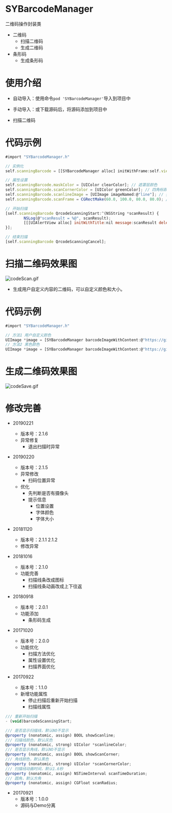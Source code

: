 # SYBarcodeManager
二维码操作封装类
* 二维码
  * 扫描二维码
  * 生成二维码
* 条形码
  * 生成条形码


# 使用介绍
* 自动导入：使用命令`pod 'SYBarcodeManager'`导入到项目中
* 手动导入：或下载源码后，将源码添加到项目中


* 扫描二维码
# 代码示例
~~~ javascript
#import "SYBarcodeManager.h"
~~~

~~~ javascript
// 实例化
self.scanningBarcode = [[SYBarcodeManager alloc] initWithFrame:self.view.bounds view:self.view];
~~~ 

~~~ javascript
// 属性设置
self.scanningBarcode.maskColor = [UIColor clearColor]; // 遮罩层颜色
self.scanningBarcode.scanCornerColor = [UIColor greenColor]; // 四角标颜色
self.scanningBarcode.scanlineImage = [UIImage imageNamed:@"line"]; // 扫描线图标
self.scanningBarcode.scanFrame = CGRectMake(60.0, 100.0, 80.0, 80.0); // 扫描识别区域
~~~ 

~~~ javascript
// 开始扫描
[self.scanningBarcode QrcodeScanningStart:^(NSString *scanResult) {
        NSLog(@"scanResult = %@", scanResult);
        [[[UIAlertView alloc] initWithTitle:nil message:scanResult delegate:nil cancelButtonTitle:nil otherButtonTitles:@"ok", nil] show];
}];
~~~ 

~~~ javascript
// 结束扫描
[self.scanningBarcode QrcodeScanningCancel];
~~~

# 扫描二维码效果图

![codeScan.gif](./images/codeScan.gif) 


* 生成用户自定义内容的二维码，可以自定义颜色和大小。

# 代码示例
~~~ javascript
#import "SYBarcodeManager.h"
~~~

~~~ javascript
// 方法1 用户自定义颜色
UIImage *image = [SYBarcodeManager barcodeImageWithContent:@"https://github.com/potato512/BarcodeManager" size:200.0 colorRed:10.0 colorGreen:100.0 colorBlue:50.0];
// 方法2 黑色颜色
UIImage *image = [SYBarcodeManager barcodeImageWithContent:@"https://github.com/potato512/BarcodeManager" size:200.0];
~~~

# 生成二维码效果图

![codeSave.gif](./images/codeSave.gif) 


# 修改完善
* 20190221
  * 版本号：2.1.6
  * 异常修复
    * 退出扫描时异常
    
* 20190220
  * 版本号：2.1.5
  * 异常修改
    * 扫码位置异常
  * 优化
    * 先判断是否有摄像头
    * 提示信息
      * 位置设置
      * 字体颜色
      * 字体大小

* 20181120
  * 版本号：2.1.1 2.1.2
  * 修改异常

* 20181016
  * 版本号：2.1.0
  * 功能完善
    * 扫描线条改成图标
    * 扫描线条动画改成上下往返
    
* 20180918
  * 版本号：2.0.1
  * 功能添加
    * 条形码生成
    
* 20171020
  * 版本号：2.0.0
  * 功能优化
    * 扫描方法优化
    * 属性设置优化
    * 扫描界面优化

* 20170922
  * 版本号：1.1.0
  * 新增功能属性
    * 停止扫描后重新开始扫描
    * 扫描线属性

~~~ javascript
/// 重新开始扫描
- (void)barcodeScanningStart;

/// 是否显示扫描线，默认NO不显示
@property (nonatomic, assign) BOOL showScanline;
/// 扫描线颜色，默认灰色
@property (nonatomic, strong) UIColor *scanlineColor;
/// 是否显示角线，默认NO不显示
@property (nonatomic, assign) BOOL showScanCorner;
/// 角线颜色，默认黑色
@property (nonatomic, strong) UIColor *scanCornerColor;
/// 扫描线动画时间，默认1.6秒
@property (nonatomic, assign) NSTimeInterval scanTimeDuration;
/// 圆角，默认方角
@property (nonatomic, assign) CGFloat scanRadius;

~~~

* 20170921
  * 版本号：1.0.0
  * 源码与Demo分离



